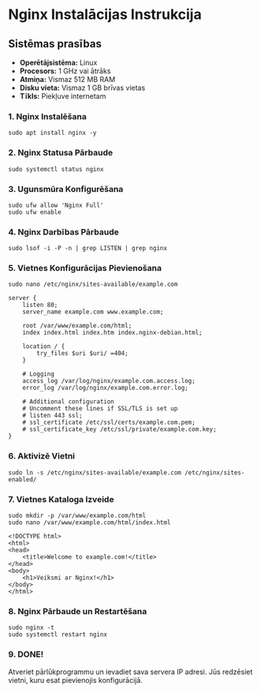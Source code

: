 # Nginx Instalācijas Instrukcija

## Sistēmas prasības

- **Operētājsistēma:** Linux
- **Procesors:** 1 GHz vai ātrāks
- **Atmiņa:** Vismaz 512 MB RAM
- **Disku vieta:** Vismaz 1 GB brīvas vietas
- **Tīkls:** Piekļuve internetam

### 1. Nginx Instalēšana

```
sudo apt install nginx -y
```

### 2. Nginx Statusa Pārbaude

```
sudo systemctl status nginx

```

### 3. Ugunsmūra Konfigurēšana

```
sudo ufw allow 'Nginx Full'
sudo ufw enable
```

### 4. Nginx Darbības Pārbaude

```
sudo lsof -i -P -n | grep LISTEN | grep nginx
```

### 5. Vietnes Konfigurācijas Pievienošana

```
sudo nano /etc/nginx/sites-available/example.com
```

```
server {
    listen 80;
    server_name example.com www.example.com;

    root /var/www/example.com/html;
    index index.html index.htm index.nginx-debian.html;

    location / {
        try_files $uri $uri/ =404;
    }

    # Logging
    access_log /var/log/nginx/example.com.access.log;
    error_log /var/log/nginx/example.com.error.log;

    # Additional configuration
    # Uncomment these lines if SSL/TLS is set up
    # listen 443 ssl;
    # ssl_certificate /etc/ssl/certs/example.com.pem;
    # ssl_certificate_key /etc/ssl/private/example.com.key;
}
```

### 6. Aktivizē Vietni

```
sudo ln -s /etc/nginx/sites-available/example.com /etc/nginx/sites-enabled/
```

### 7. Vietnes Kataloga Izveide

```
sudo mkdir -p /var/www/example.com/html
sudo nano /var/www/example.com/html/index.html

```

```
<!DOCTYPE html>
<html>
<head>
    <title>Welcome to example.com!</title>
</head>
<body>
    <h1>Veiksmi ar Nginx!</h1>
</body>
</html>
```

### 8. Nginx Pārbaude un Restartēšana

```
sudo nginx -t
sudo systemctl restart nginx
```

### 9. DONE!

Atveriet pārlūkprogrammu un ievadiet sava servera IP adresi. Jūs redzēsiet vietni, kuru esat pievienojis konfigurācijā.
